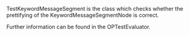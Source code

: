 TestKeywordMessageSegment is the class which checks whether the prettifying of the KeywordMessageSegmentNode is correct.

Further information can be found in the OPTestEvaluator.